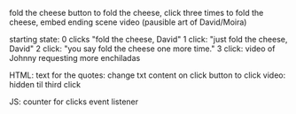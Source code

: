 fold the cheese
button to fold the cheese, click three times to fold the cheese, embed ending scene video (pausible art of David/Moira)

starting state: 0 clicks "fold the cheese, David"
1 click: "just fold the cheese, David"
2 click: "you say fold the cheese one more time."
3 click: video of Johnny requesting more enchiladas


HTML:
text for the quotes: change txt content on click
button to click
video: hidden til third click


JS:
counter for clicks
event listener
